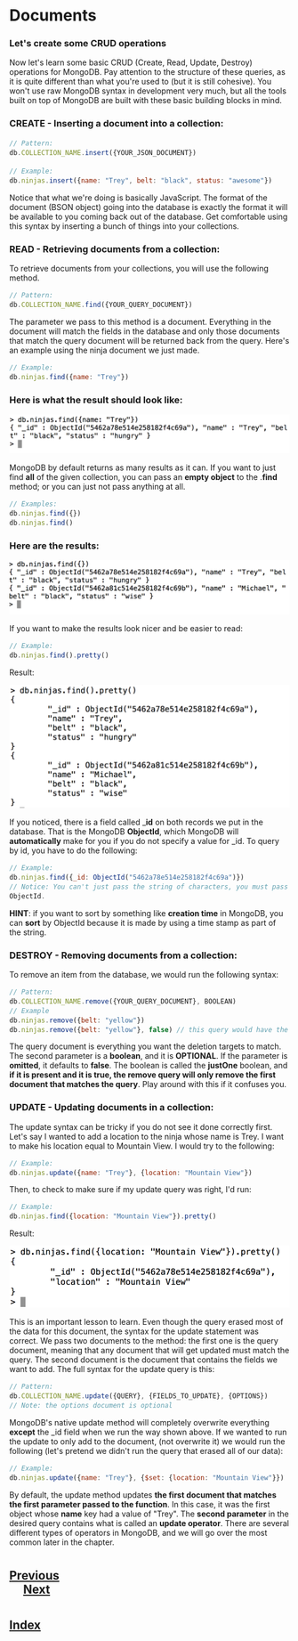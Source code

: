 #   Documents

### __Let's create some CRUD operations__
Now let's learn some basic CRUD  (Create, Read, Update, Destroy) operations for MongoDB. Pay attention to the structure of these queries, as it is quite different than what you're used to (but it is still cohesive). You won't use raw MongoDB syntax in development very much, but all the tools built on top of MongoDB are built with these basic building blocks in mind. 

###  __CREATE - Inserting a document into a collection:__
```js
// Pattern:
db.COLLECTION_NAME.insert({YOUR_JSON_DOCUMENT})  
 
// Example:
db.ninjas.insert({name: "Trey", belt: "black", status: "awesome"})
```
Notice that what we're doing is basically JavaScript. The format of the document (BSON object) going into the database is exactly the format it will be available to you coming back out of the database. Get comfortable using this syntax by inserting a bunch of things into your collections.

###  __READ - Retrieving documents from a collection:__
To retrieve documents from your collections, you will use the following method.
```js
// Pattern: 
db.COLLECTION_NAME.find({YOUR_QUERY_DOCUMENT})
```
The parameter we pass to this method is a document. Everything in the document will match the fields in the database and only those documents that match the query document will be returned back from the query. Here's an example using the ninja document we just made.
```js
// Example:
db.ninjas.find({name: "Trey"})
```
###  __Here is what the result should look like:__

<img src="./000_Captions/ninjas-find.png">

MongoDB by default returns as many results as it can. If you want to just find __all__ of the given collection, you can pass an __empty object__ to the .__find__ method; or you can just not pass anything at all.
```js
// Examples:
db.ninjas.find({})    
db.ninjas.find()
```
### __Here are the results:__

<img src="./000_Captions/ninjas-ugly.png">

If you want to make the results look nicer and be easier to read:
```js
// Example:
db.ninjas.find().pretty()
```
Result:

<img src="./000_Captions/ninjas-pretty.png">

If you noticed, there is a field called ___id__ on both records we put in the database. That is the MongoDB __ObjectId__, which MongoDB will __automatically__ make for you if you do not specify a value for _id. To query by id, you have to do the following:
```js
// Example:
db.ninjas.find({_id: ObjectId("5462a78e514e258182f4c69a")})
// Notice: You can't just pass the string of characters, you must pass it as an 
ObjectId.
```
__HINT__: if you want to sort by something like __creation time__ in MongoDB, you can __sort__ by ObjectId because it is made by using a time stamp as part of the string.

### __DESTROY - Removing documents from a collection:__
To remove an item from the database, we would run the following syntax:
```js
// Pattern:
db.COLLECTION_NAME.remove({YOUR_QUERY_DOCUMENT}, BOOLEAN)
// Example
db.ninjas.remove({belt: "yellow"})
db.ninjas.remove({belt: "yellow"}, false) // this query would have the same effect as the one above.
```
The query document is everything you want the deletion targets to match. The second parameter is a __boolean__, and it is __OPTIONAL__. If the parameter is __omitted__, it defaults to __false__. The boolean is called the __justOne__ boolean, and __if it is present and it is true, the remove query will only remove the first document that matches the query__. Play around with this if it confuses you.

### __UPDATE - Updating documents in a collection:__
The update syntax can be tricky if you do not see it done correctly first. Let's say I wanted to add a location to the ninja whose name is Trey. I want to make his location equal to Mountain View. I would try to the following:
```js
// Example:
db.ninjas.update({name: "Trey"}, {location: "Mountain View"})
```
Then, to check to make sure if my update query was right, I'd run:
```js
// Example:
db.ninjas.find({location: "Mountain View"}).pretty() 
```
Result:

<img src="./000_Captions/update-wrong.png">

This is an important lesson to learn. Even though the query erased most of the data for this document, the syntax for the update statement was correct. We pass two documents to the method: the first one is the query document, meaning that any document that will get updated must match the query. The second document is the document that contains the fields we want to add. The full syntax for the update query is this:
```js
// Pattern:
db.COLLECTION_NAME.update({QUERY}, {FIELDS_TO_UPDATE}, {OPTIONS})  
// Note: the options document is optional
```
MongoDB's native update method will completely overwrite everything __except__ the _id field when we run the way shown above.  If we wanted to run the update to only add to the document, (not overwrite it) we would run the following (let's pretend we didn't run the query that erased all of our data):
```js
// Example:
db.ninjas.update({name: "Trey"}, {$set: {location: "Mountain View"}})
```
By default, the update method updates __the first document that matches the first parameter passed to the function__. In this case, it was the first object whose __name__ key had a value of "Trey". The __second parameter__ in the desired query contains what is called an __update operator__. There are several different types of operators in MongoDB, and we will go over the most common later in the chapter.
#
## [Previous](./004_Basics.md)<span>&nbsp;&nbsp;&nbsp;&nbsp;&nbsp;&nbsp;&nbsp;&nbsp;&nbsp;&nbsp;&nbsp;&nbsp;&nbsp;&nbsp;&nbsp;&nbsp;&nbsp;&nbsp;&nbsp;&nbsp;&nbsp;&nbsp;&nbsp;&nbsp;&nbsp;&nbsp;&nbsp;&nbsp;&nbsp;&nbsp;&nbsp;&nbsp;&nbsp;&nbsp;&nbsp;&nbsp;&nbsp;&nbsp;&nbsp;&nbsp;&nbsp;&nbsp;&nbsp;&nbsp;&nbsp;&nbsp;&nbsp;&nbsp;&nbsp;&nbsp;&nbsp;&nbsp;&nbsp;&nbsp;&nbsp;&nbsp;&nbsp;&nbsp;&nbsp;&nbsp;&nbsp;&nbsp;&nbsp;&nbsp;&nbsp;&nbsp;&nbsp;&nbsp;&nbsp;&nbsp;&nbsp;&nbsp;&nbsp;&nbsp;&nbsp;&nbsp;&nbsp;&nbsp;&nbsp;&nbsp;&nbsp;&nbsp;&nbsp;&nbsp;&nbsp;&nbsp;&nbsp;</span> [Next](./006_Operators.md)
#
##  [Index](../Index.md)